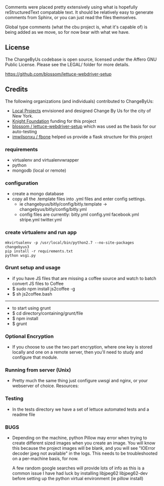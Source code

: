 Comments were placed pretty extensively using what is hopefully reStructuredText
  compatable text.  It should be relatively easy to generate comments from Sphinx,
  or you can just read the files themselves.

Global type comments (what the cbu project is, what it's capable of) is being 
 added as we move, so for now bear with what we have.


## License

The ChangeByUs codebase is open source, licensed under the Affero GNU Public License. Please see the LEGAL/ folder for more details.

https://github.com/blossom/lettuce-webdriver-setup

## Credits
The following organizations (and individuals) contributed to ChangeByUs:
* [Local Projects](http://localprojects.net) envisioned and designed Change By Us for the city of New York. 
* [Knight Foundation](http://www.knightfoundation.org/) funding for this project 
* [blossom / lettuce-webdriver-setup](https://github.com/blossom/lettuce-webdriver-setup) which was used as the basis for our auto-testing
* [imwilsonxu / fbone](https://github.com/imwilsonxu/fbone) helped us provide a flask structure for this project


### requirements
* virtualenv and virtualenvwrapper
* python
* mongodb (local or remote)


### configuration
* create a mongo database 
* copy all the .template files into .yml files and enter config settings.
  - ie changebyus/bitly/config/bitly.template -> changebyus/bitly/config/bitly.yml
  - config files are currently:
    bitly.yml    config.yml   facebook.yml stripe.yml   twitter.yml

### create virtualenv and run app
`mkvirtualenv -p /usr/local/bin/python2.7 --no-site-packages changebyus3`  
`pip install -r requirements.txt`  
`python wsgi.py`

### Grunt setup and usage
* if you have JS files that are missing a coffee source and watch to batch convert JS files to Coffee
* $ sudo npm install js2coffee -g
* $ sh js2coffee.bash

***
* to start using grunt
* $ cd directory/containing/grunt/file
* $ npm install
* $ grunt



### Optional Encryption
* If you choose to use the two part encryption, where one key is stored
  locally and one on a remote server, then you'll need to study and configure
  that module.

### Running from server (Unix)
* Pretty much the same thing just configure uwsgi and nginx, or your
  webserver of choice.  Resources:

### Testing
* In the tests directory we have a set of lettuce automated tests and a readme file

### BUGS
* Depending on the machine, python Pillow may error when trying to create different
  sized images when you create an image.  You will know this because the project images
  will be blank, and you will see "IOError  decoder jpeg not available" in the logs.
  This needs to be troubleshooted on a per-machine basis, for now.

  A few random google searches will provide lots of info as this is a common issue
  I have had luck by installing libjpeg62 libjpeg62-dev before setting up the python
  virtual environment (ie pillow install)

